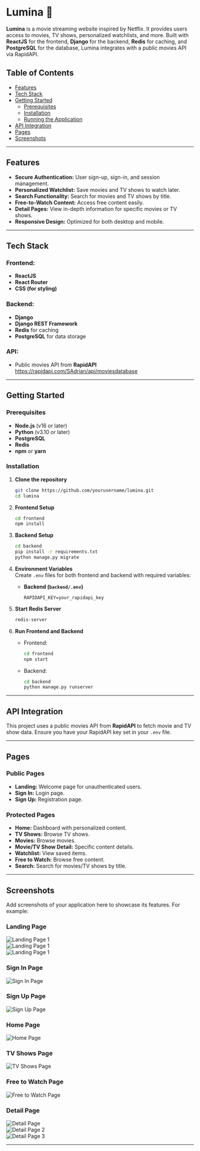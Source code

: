 # Lumina 🎥

**Lumina** is a movie streaming website inspired by Netflix. It provides users access to movies, TV shows, personalized watchlists, and more. Built with **ReactJS** for the frontend, **Django** for the backend, **Redis** for caching, and **PostgreSQL** for the database, Lumina integrates with a public movies API via RapidAPI.

## Table of Contents

- [Features](#features)
- [Tech Stack](#tech-stack)
- [Getting Started](#getting-started)
  - [Prerequisites](#prerequisites)
  - [Installation](#installation)
  - [Running the Application](#running-the-application)
- [API Integration](#api-integration)
- [Pages](#pages)
- [Screenshots](#screenshots)

---

## Features

- **Secure Authentication:** User sign-up, sign-in, and session management.
- **Personalized Watchlist:** Save movies and TV shows to watch later.
- **Search Functionality:** Search for movies and TV shows by title.
- **Free-to-Watch Content:** Access free content easily.
- **Detail Pages:** View in-depth information for specific movies or TV shows.
- **Responsive Design:** Optimized for both desktop and mobile.

---

## Tech Stack

### Frontend:

- **ReactJS**
- **React Router**
- **CSS (for styling)**

### Backend:

- **Django**
- **Django REST Framework**
- **Redis** for caching
- **PostgreSQL** for data storage

### API:

- Public movies API from **RapidAPI**  
  https://rapidapi.com/SAdrian/api/moviesdatabase

---

## Getting Started

### Prerequisites

- **Node.js** (v16 or later)
- **Python** (v3.10 or later)
- **PostgreSQL**
- **Redis**
- **npm** or **yarn**

### Installation

1. **Clone the repository**

   ```bash
   git clone https://github.com/yourusername/lumina.git
   cd lumina
   ```

2. **Frontend Setup**

   ```bash
   cd frontend
   npm install
   ```

3. **Backend Setup**

   ```bash
   cd backend
   pip install -r requirements.txt
   python manage.py migrate
   ```

4. **Environment Variables**  
   Create `.env` files for both frontend and backend with required variables:

   - **Backend (`backend/.env`)**
     ```env
     RAPIDAPI_KEY=your_rapidapi_key
     ```

5. **Start Redis Server**

   ```bash
   redis-server
   ```

6. **Run Frontend and Backend**
   - Frontend:
     ```bash
     cd frontend
     npm start
     ```
   - Backend:
     ```bash
     cd backend
     python manage.py runserver
     ```

---

## API Integration

This project uses a public movies API from **RapidAPI** to fetch movie and TV show data. Ensure you have your RapidAPI key set in your `.env` file.

---

## Pages

### Public Pages

- **Landing:** Welcome page for unauthenticated users.
- **Sign In:** Login page.
- **Sign Up:** Registration page.

### Protected Pages

- **Home:** Dashboard with personalized content.
- **TV Shows:** Browse TV shows.
- **Movies:** Browse movies.
- **Movie/TV Show Detail:** Specific content details.
- **Watchlist:** View saved items.
- **Free to Watch:** Browse free content.
- **Search:** Search for movies/TV shows by title.

---

## Screenshots

Add screenshots of your application here to showcase its features. For example:

### Landing Page

![Landing Page 1](public/docs/lumina_landing.png)  
![Landing Page 1](public/docs/lumina_landing2.png)  
![Landing Page 1](public/docs/lumina_landing3.png)

### Sign In Page

![Sign In Page](public/docs/lumina_signin.png)

### Sign Up Page

![Sign Up Page](public/docs/lumina_signup.png)

### Home Page

![Home Page](public/docs/lumina_home.png)

### TV Shows Page

![TV Shows Page](public/docs/lumina_tvshows.png)

### Free to Watch Page

![Free to Watch Page](public/docs/lumina_freetowatch.png)

### Detail Page

![Detail Page](public/docs/lumina_detail.png)  
![Detail Page 2](public/docs/lumina_detail2.png)  
![Detail Page 3](public/docs/lumina_detail3.png)

---

